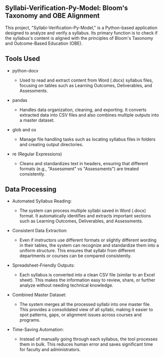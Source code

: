 ## Syllabi-Verification-Py-Model: Bloom's Taxonomy and OBE Alignment

This project, "Syllabi-Verification-Py-Model," is a Python-based application designed to analyze and verify a syllabus. Its primary function is to check if the syllabus's content is aligned with the principles of Bloom's Taxonomy and Outcome-Based Education (OBE).  

## Tools Used

+ python-docx  
  - Used to read and extract content from Word (.docx) syllabus files, focusing on tables such as Learning Outcomes, Deliverables, and Assessments.

+ pandas  
  - Handles data organization, cleaning, and exporting. It converts extracted data into CSV files and also combines multiple outputs into a master dataset.

+ glob and os  
  - Manage file handling tasks such as locating syllabus files in folders and creating output directories.

+ re (Regular Expressions)  
  - Cleans and standardizes text in headers, ensuring that different formats (e.g., "Assessment" vs "Assessments") are treated consistently.

## Data Processing

+ Automated Syllabus Reading:  
  - The system can process multiple syllabi saved in Word (.docx) format. It automatically identifies and extracts important sections such as Learning Outcomes, Deliverables, and Assessments.

+ Consistent Data Extraction:  
  - Even if instructors use different formats or slightly different wording in their tables, the system can recognize and standardize them into a uniform structure. This ensures that syllabi   from different departments or courses can be compared consistently.

+ Spreadsheet-Friendly Outputs:  
  - Each syllabus is converted into a clean CSV file (similar to an Excel sheet). This makes the information easy to review, share, or further analyze without needing technical knowledge.

+ Combined Master Dataset:  
  - The system merges all the processed syllabi into one master file. This provides a consolidated view of all syllabi, making it easier to spot patterns, gaps, or alignment issues across courses and programs.

+ Time-Saving Automation:  
  - Instead of manually going through each syllabus, the tool processes them in bulk. This reduces human error and saves significant time for faculty and administrators.



